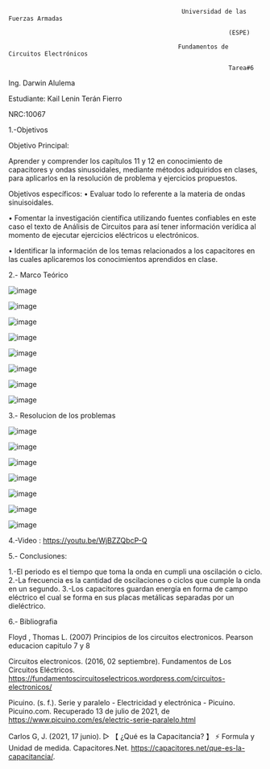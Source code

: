                                                     Universidad de las Fuerzas Armadas
                                                    
                                                                 (ESPE)
                                                                 
                                                   Fundamentos de Circuitos Electrónicos
                                                   
                                                                 Tarea#6
Ing. Darwin Alulema

Estudiante: Kail Lenin Terán Fierro

NRC:10067

1.-Objetivos

Objetivo Principal:

Aprender y comprender los capítulos 11 y 12 en conocimiento de capacitores y ondas sinusoidales, mediante métodos adquiridos en clases, para aplicarlos en la resolución de problema y ejercicios propuestos.

Objetivos específicos: • Evaluar todo lo referente a la materia de ondas sinuisoidales.

• Fomentar la investigación científica utilizando fuentes confiables en este caso el texto de Análisis de Circuitos para así tener información verídica al momento de ejecutar ejercicios eléctricos u electrónicos.

• Identificar la información de los temas relacionados a los capacitores en las cuales aplicaremos los conocimientos aprendidos en clase.

2.- Marco Teórico

![image](https://user-images.githubusercontent.com/117742027/211171854-84a6956d-6362-47f3-8918-a80db2fc4578.png)

![image](https://user-images.githubusercontent.com/117742027/211172228-e31bf022-fd0c-4521-a1cf-d94f23529fa9.png)

![image](https://user-images.githubusercontent.com/117742027/211172243-eb436eb2-10c3-48fa-82f2-f5f294caa860.png)

![image](https://user-images.githubusercontent.com/117742027/211172267-71508e7c-11c2-4e37-a73b-94f19c555c46.png)

![image](https://user-images.githubusercontent.com/117742027/211172274-21e06f5b-7cee-4707-824c-b421674074af.png)

![image](https://user-images.githubusercontent.com/117742027/211172307-aa77e109-6ed6-4eb4-8955-c589d0921836.png)

![image](https://user-images.githubusercontent.com/117742027/211172322-cf67f0b5-639a-433b-89e9-dcef670be770.png)

![image](https://user-images.githubusercontent.com/117742027/211172338-829ca1fe-00e2-4c56-96e6-2ecd9fe9536c.png)

3.- Resolucion de los problemas

![image](https://user-images.githubusercontent.com/117742027/211171557-164b3112-0b20-4868-bb70-22cb9b5e32f7.png)

![image](https://user-images.githubusercontent.com/117742027/211171568-63359a42-d341-4ae3-9226-6fa9ae67ed49.png)

![image](https://user-images.githubusercontent.com/117742027/211171577-8841a9cf-b307-41c9-96dd-3ba6ac26a786.png)

![image](https://user-images.githubusercontent.com/117742027/211171596-da17b34b-f381-4ec3-8f93-bbb6eee8637a.png)

![image](https://user-images.githubusercontent.com/117742027/211171618-3788ff3c-a08b-44b6-880b-11ce86878337.png)

![image](https://user-images.githubusercontent.com/117742027/211171628-b3b87c8e-1647-49bf-9f4f-d08972638977.png)

![image](https://user-images.githubusercontent.com/117742027/211171635-9c58a6b8-f42a-4b0b-a4f2-9eb9e86755dc.png)






4.-Video : https://youtu.be/WjBZZQbcP-Q

5.- Conclusiones:

1.-El periodo es el tiempo que toma la onda en cumpli una oscilación o ciclo.
2.-La frecuencia es la cantidad de oscilaciones o ciclos que cumple la onda en un segundo.
3.-Los capacitores guardan energía en forma de campo eléctrico el cual se forma en sus placas metálicas separadas por un dieléctrico.

6.- Bibliografia

Floyd , Thomas L. (2007) Principios de los circuitos electronicos. Pearson educacion capitulo 7 y 8

Circuitos electronicos. (2016, 02 septiembre). Fundamentos de Los Circuitos Eléctricos. https://fundamentoscircuitoselectricos.wordpress.com/circuitos-electronicos/

Picuino. (s. f.). Serie y paralelo - Electricidad y electrónica - Picuino. Picuino.com. Recuperado 13 de julio de 2021, de https://www.picuino.com/es/electric-serie-paralelo.html

Carlos G, J. (2021, 17 junio). ▷ 【 ¿Qué es la Capacitancia? 】 ⚡ Formula y Unidad de medida. Capacitores.Net. https://capacitores.net/que-es-la-capacitancia/.



